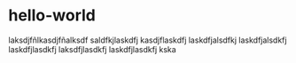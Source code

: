 # hello-world

laksdjfñlkasdjfñalksdf
saldfkjlaskdfj
kasdjflaskdfj
laskdfjalsdfkj
laskdfjalsdkfj
laskdfjlasdkfj
laksdfjlasdkfj
laskdfjlasdkfj
kska
